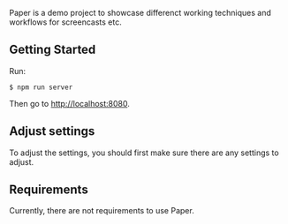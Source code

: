 Paper is a demo project to showcase differenct working techniques and workflows for screencasts etc.

## Getting Started

Run:

```
$ npm run server
```

Then go to [http://localhost:8080](http://localhost:8080).

## Adjust settings

To adjust the settings, you should first make sure there are any settings to adjust.

## Requirements

Currently, there are not requirements to use Paper.
